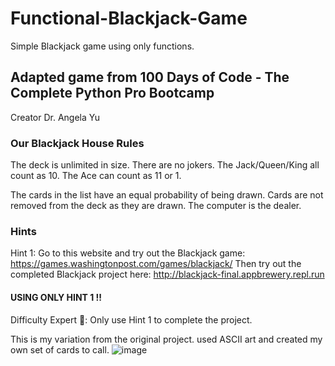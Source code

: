 # Functional-Blackjack-Game
Simple Blackjack game using only functions.
## Adapted game from 100 Days of Code - The Complete Python Pro Bootcamp
Creator Dr. Angela Yu
### Our Blackjack House Rules

The deck is unlimited in size.
There are no jokers.
The Jack/Queen/King all count as 10.
The Ace can count as 11 or 1.

The cards in the list have an equal probability of being drawn.
Cards are not removed from the deck as they are drawn.
The computer is the dealer.

### Hints

Hint 1: Go to this website and try out the Blackjack game:
https://games.washingtonpost.com/games/blackjack/
Then try out the completed Blackjack project here:
http://blackjack-final.appbrewery.repl.run

#### USING ONLY HINT 1 !!
Difficulty Expert 🤯: Only use Hint 1 to complete the project.

This is my variation from the original project. used ASCII
art and created my own set of cards to call.
![image](https://github.com/rox-streuli/Functional-Blackjack-Game/assets/92250156/d517da79-27f8-485f-914f-ad97cdf3bc17)
